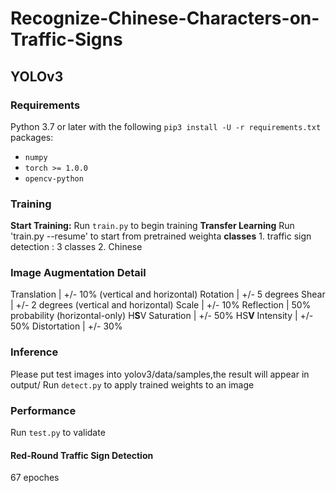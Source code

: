 
# Recognize-Chinese-Characters-on-Traffic-Signs

## YOLOv3
### Requirements

Python 3.7 or later with the following `pip3 install -U -r requirements.txt` packages:

- `numpy`
- `torch >= 1.0.0`
- `opencv-python`

### Training

**Start Training:** Run `train.py` to begin training 
**Transfer Learning** Run 'train.py --resume' to start from pretrained weighta
**classes** 1. traffic sign detection : 3 classes
            2. Chinese 

### Image Augmentation Detail

Translation | +/- 10% (vertical and horizontal)
Rotation | +/- 5 degrees
Shear | +/- 2 degrees (vertical and horizontal)
Scale | +/- 10%
Reflection | 50% probability (horizontal-only)
H**S**V Saturation | +/- 50%
HS**V** Intensity | +/- 50%
Distortation | +/- 30%

### Inference
Please put test images into yolov3/data/samples,the result will appear in output/
Run `detect.py` to apply trained weights to an image

### Performance

Run `test.py` to validate 

#### Red-Round Traffic Sign Detection
67 epoches

